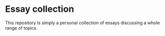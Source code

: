 # Essay collection

This repository is simply a personal collection of essays discussing a whole range of topics.


